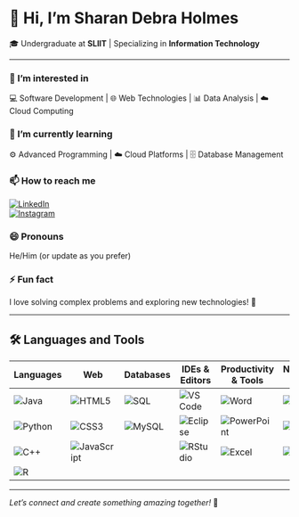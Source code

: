 
# 👋 Hi, I’m **Sharan Debra Holmes**

🎓 Undergraduate at **SLIIT** | Specializing in **Information Technology**

---

### 👀 I’m interested in  
💻 Software Development | 🌐 Web Technologies | 📊 Data Analysis | ☁️ Cloud Computing

### 🌱 I’m currently learning  
⚙️ Advanced Programming | ☁️ Cloud Platforms | 🗄️ Database Management

### 📫 How to reach me  
[![LinkedIn](https://img.shields.io/badge/LinkedIn-0077B5?style=for-the-badge&logo=linkedin&logoColor=white)](https://www.linkedin.com/in/your-linkedin-profile)  
[![Instagram](https://img.shields.io/badge/Instagram-E4405F?style=for-the-badge&logo=instagram&logoColor=white)](https://www.instagram.com/your-instagram-handle)

### 😄 Pronouns  
He/Him (or update as you prefer)

### ⚡ Fun fact  
I love solving complex problems and exploring new technologies! 🚀

---

## 🛠️ Languages and Tools

| Languages          | Web                 | Databases         | IDEs & Editors               | Productivity & Tools      | Networking & OS          |
|--------------------|---------------------|-------------------|-----------------------------|---------------------------|-------------------------|
| ![Java](https://img.shields.io/badge/Java-ED8B00?style=flat&logo=java&logoColor=white) | ![HTML5](https://img.shields.io/badge/HTML5-E34F26?style=flat&logo=html5&logoColor=white) | ![SQL](https://img.shields.io/badge/SQL-4479A1?style=flat&logo=mysql&logoColor=white) | ![VS Code](https://img.shields.io/badge/VS_Code-007ACC?style=flat&logo=visual-studio-code&logoColor=white) | ![Word](https://img.shields.io/badge/Microsoft_Word-2B579A?style=flat&logo=microsoft-word&logoColor=white) | ![Cisco](https://img.shields.io/badge/Cisco-1BA0E2?style=flat&logo=cisco&logoColor=white) |
| ![Python](https://img.shields.io/badge/Python-3776AB?style=flat&logo=python&logoColor=white) | ![CSS3](https://img.shields.io/badge/CSS3-1572B6?style=flat&logo=css3&logoColor=white) | ![MySQL](https://img.shields.io/badge/MySQL-4479A1?style=flat&logo=mysql&logoColor=white) | ![Eclipse](https://img.shields.io/badge/Eclipse-2C2255?style=flat&logo=eclipse&logoColor=white) | ![PowerPoint](https://img.shields.io/badge/Microsoft_PowerPoint-D24726?style=flat&logo=microsoft-powerpoint&logoColor=white) | ![Windows](https://img.shields.io/badge/Windows-0078D6?style=flat&logo=windows&logoColor=white) |
| ![C++](https://img.shields.io/badge/C++-00599C?style=flat&logo=c%2B%2B&logoColor=white) | ![JavaScript](https://img.shields.io/badge/JavaScript-F7DF1E?style=flat&logo=javascript&logoColor=black) |                   | ![RStudio](https://img.shields.io/badge/RStudio-75AADB?style=flat&logo=r&logoColor=white) | ![Excel](https://img.shields.io/badge/Microsoft_Excel-217346?style=flat&logo=microsoft-excel&logoColor=white) | ![Linux](https://img.shields.io/badge/Linux-FCC624?style=flat&logo=linux&logoColor=black) |
| ![R](https://img.shields.io/badge/R-276DC3?style=flat&logo=r&logoColor=white) |                     |                   |                             |                           |                         |

---

*Let’s connect and create something amazing together!* 🚀

